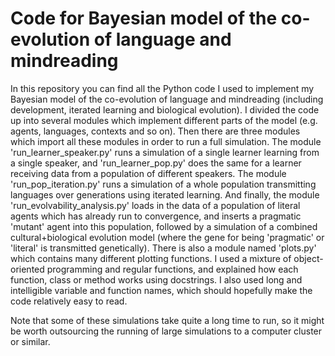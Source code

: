 # Code for Bayesian model of the co-evolution of language and mindreading
In this repository you can find all the Python code I used to implement my Bayesian model of the co-evolution of language and mindreading (including development, iterated learning and biological evolution). I divided the code up into several modules which implement different parts of the model (e.g. agents, languages, contexts and so on). Then there are three modules which import all these modules in order to run a full simulation. The module 'run_learner_speaker.py' runs a simulation of a single learner learning from a single speaker, and 'run_learner_pop.py' does the same for a learner receiving data from a population of different speakers. The module 'run_pop_iteration.py' runs a simulation of a whole population transmitting languages over generations using iterated learning. And finally, the module 'run_evolvability_analysis.py' loads in the data of a population of literal agents which has already run to convergence, and inserts a pragmatic 'mutant' agent into this population, followed by a simulation of a combined cultural+biological evolution model (where the gene for being 'pragmatic' or 'literal' is transmitted genetically). There is also a module named 'plots.py' which contains many different plotting functions. I used a mixture of object-oriented programming and regular functions, and explained how each function, class or method works using docstrings. I also used long and intelligible variable and function names, which should hopefully make the code relatively easy to read.

Note that some of these simulations take quite a long time to run, so it might be worth outsourcing the running of large simulations to a computer cluster or similar.
